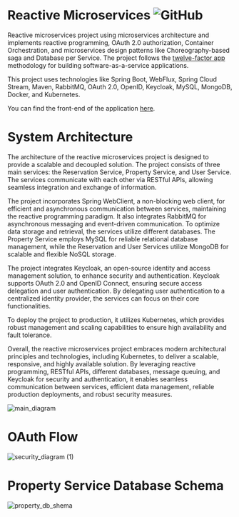 
# Reactive Microservices <img alt="GitHub" src="https://img.shields.io/github/license/nickPaterakis/Booking-Microservices">

Reactive microservices project using microservices architecture and implements reactive programming, OAuth 2.0 authorization, Container Orchestration, and microservices design patterns like Choreography-based saga and Database per Service. The project follows the  <a href="https://12factor.net/"> twelve-factor app </a> methodology for building software-as-a-service applications.

This project uses technologies like Spring Boot, WebFlux, Spring Cloud Stream, Maven, RabbitMQ, OAuth 2.0, OpenID, Keycloak, MySQL, MongoDB, Docker, and Kubernetes.

You can find the front-end of the application [here](https://github.com/nickPaterakis/booking-web-app).

# System Architecture

The architecture of the reactive microservices project is designed to provide a scalable and decoupled solution. The project consists of three main services: the Reservation Service, Property Service, and User Service. The services communicate with each other via RESTful APIs, allowing seamless integration and exchange of information.

The project incorporates Spring WebClient, a non-blocking web client, for efficient and asynchronous communication between services, maintaining the reactive programming paradigm. It also integrates RabbitMQ for asynchronous messaging and event-driven communication. To optimize data storage and retrieval, the services utilize different databases. The Property Service employs MySQL for reliable relational database management, while the Reservation and User Services utilize MongoDB for scalable and flexible NoSQL storage. 

The project integrates Keycloak, an open-source identity and access management solution, to enhance security and authentication. Keycloak supports OAuth 2.0 and OpenID Connect, ensuring secure access delegation and user authentication. By delegating user authentication to a centralized identity provider, the services can focus on their core functionalities.

To deploy the project to production, it utilizes Kubernetes, which provides robust management and scaling capabilities to ensure high availability and fault tolerance.

Overall, the reactive microservices project embraces modern architectural principles and technologies, including Kubernetes, to deliver a scalable, responsive, and highly available solution. By leveraging reactive programming, RESTful APIs, different databases, message queuing, and Keycloak for security and authentication, it enables seamless communication between services, efficient data management, reliable production deployments, and robust security measures. 

![main_diagram](https://github.com/nickPaterakis/reactive-microservices/assets/36018286/9a97847c-4a09-4c58-8025-533a7dbb19a7)


# OAuth Flow

![security_diagram (1)](https://user-images.githubusercontent.com/36018286/160458106-663d38c9-070f-43f8-94bf-a6be0a327b9d.png)

# Property Service Database Schema

![property_db_shema](https://user-images.githubusercontent.com/36018286/128721034-60c23a0a-9003-44aa-8afd-cfd7f5f94c38.png)
